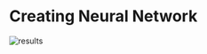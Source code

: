 # Creating Neural Network
![results](https://github.com/mert-yagcioglu/Creating-Neural-Network/assets/75527272/fcf5996f-f7bd-47f8-8634-c6b8dbb2f08b)

